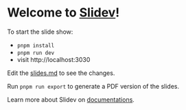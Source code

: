 # Welcome to [Slidev](https://github.com/slidevjs/slidev)!

To start the slide show:

- `pnpm install`
- `pnpm run dev`
- visit http://localhost:3030

Edit the [slides.md](./slides.md) to see the changes.

Run `pnpm run export` to generate a PDF version of the slides.

Learn more about Slidev on [documentations](https://sli.dev/).
